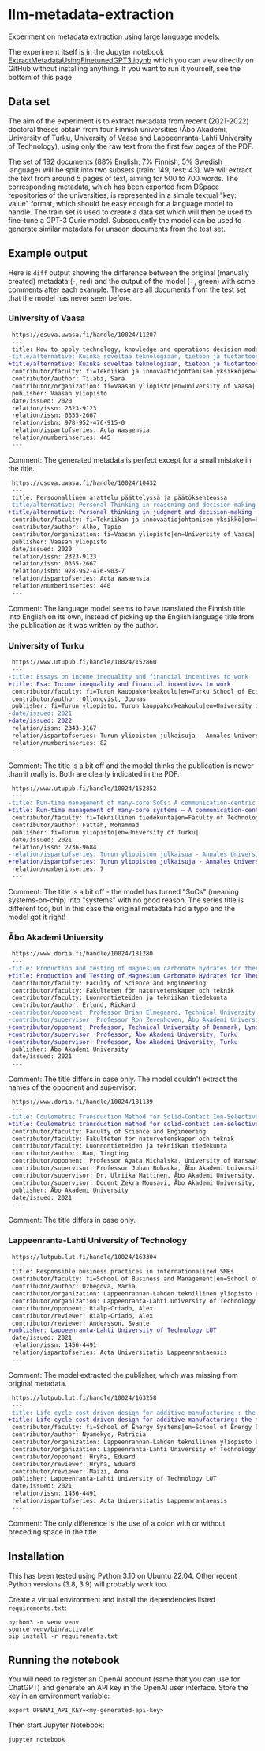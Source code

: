 # llm-metadata-extraction

Experiment on metadata extraction using large language models.

The experiment itself is in the Jupyter notebook
[ExtractMetadataUsingFinetunedGPT3.ipynb](ExtractMetadataUsingFinetunedGPT3.ipynb)
which you can view directly on GitHub without installing anything. If you want to run it yourself, see the bottom of this page.

## Data set

The aim of the experiment is to extract metadata from recent (2021-2022) doctoral theses obtain from four Finnish universities (Åbo Akademi, University of Turku, University of Vaasa and Lappeenranta-Lahti University of Technology), using only the raw text from the first few pages of the PDF.

The set of 192 documents (88% English, 7% Finnish, 5% Swedish language) will be split into two subsets (train: 149, test: 43). We will extract the text from around 5 pages of text, aiming for 500 to 700 words. The corresponding metadata, which has been exported from DSpace repositories of the universities, is represented in a simple textual "key: value" format, which should be easy enough for a language model to handle. The train set is used to create a data set which will then be used to fine-tune a GPT-3 Curie model. Subsequently the model can be used to generate similar metadata for unseen documents from the test set.

## Example output

Here is `diff` output showing the difference between the original (manually created) metadata (-, red) and the output of the model (+, green) with some comments after each example. These are all documents from the test set that the model has never seen before.

### University of Vaasa

```diff
 https://osuva.uwasa.fi/handle/10024/11207
 ---
 title: How to apply technology, knowledge and operations decision models for strategically sustainable resource allocation?
-title/alternative: Kuinka soveltaa teknologiaan, tietoon ja tuotantoon liittyvän päätöksenteon malleja strategisesti kestävään resurssien allokointiin?
+title/alternative: Kuinka soveltaa teknologiaan, tietoon ja tuotantoon liittyvää päätöksen teon malleja strategisesti kestävään resurssien allokointiin?
 contributor/faculty: fi=Tekniikan ja innovaatiojohtamisen yksikkö|en=School of Technology and Innovations|
 contributor/author: Tilabi, Sara
 contributor/organization: fi=Vaasan yliopisto|en=University of Vaasa|
 publisher: Vaasan yliopisto
 date/issued: 2020
 relation/issn: 2323-9123
 relation/issn: 0355-2667
 relation/isbn: 978-952-476-915-0
 relation/ispartofseries: Acta Wasaensia
 relation/numberinseries: 445
 ---
```
 
Comment: The generated metadata is perfect except for a small mistake in the title.
 
```diff
 https://osuva.uwasa.fi/handle/10024/10432
 ---
 title: Persoonallinen ajattelu päättelyssä ja päätöksenteossa
-title/alternative: Personal Thinking in reasoning and decision making
+title/alternative: Personal thinking in judgment and decision-making
 contributor/faculty: fi=Tekniikan ja innovaatiojohtamisen yksikkö|en=School of Technology and Innovations|
 contributor/author: Alho, Tapio
 contributor/organization: fi=Vaasan yliopisto|en=University of Vaasa|
 publisher: Vaasan yliopisto
 date/issued: 2020
 relation/issn: 2323-9123
 relation/issn: 0355-2667
 relation/isbn: 978-952-476-903-7
 relation/ispartofseries: Acta Wasaensia
 relation/numberinseries: 440
 ---
```
 
Comment: The language model seems to have translated the Finnish title into English on its own, instead of picking up the English language title from the publication as it was written by the author.

### University of Turku

```diff
 https://www.utupub.fi/handle/10024/152860
 ---
-title: Essays on income inequality and financial incentives to work
+title: Esa: Income inequality and financial incentives to work
 contributor/faculty: fi=Turun kauppakorkeakoulu|en=Turku School of Economics|
 contributor/author: Ollonqvist, Joonas
 publisher: fi=Turun yliopisto. Turun kauppakorkeakoulu|en=University of Turku, Turku School of Economics|
-date/issued: 2021
+date/issued: 2022
 relation/issn: 2343-3167
 relation/ispartofseries: Turun yliopiston julkaisuja - Annales Universitatis Turkuensis, Ser E: Oeconomica
 relation/numberinseries: 82
 ---
```

Comment: The title is a bit off and the model thinks the publication is newer than it really is. Both are clearly indicated in the PDF.

```diff
 https://www.utupub.fi/handle/10024/152852
 ---
-title: Run-time management of many-core SoCs: A communication-centric approach
+title: Run-time management of many-core systems – A communication-centric approach
 contributor/faculty: fi=Teknillinen tiedekunta|en=Faculty of Technology|
 contributor/author: Fattah, Mohammad
 publisher: fi=Turun yliopisto|en=University of Turku|
 date/issued: 2021
 relation/issn: 2736-9684
-relation/ispartofseries: Turun yliopiston julkaisua - Annales Universitatis Turkuensis, Ser. F: Technica - Informatica
+relation/ispartofseries: Turun yliopiston julkaisuja - Annales Universitatis Turkuensis, Ser. F: Technica - Informatica
 relation/numberinseries: 7
 ---
```

Comment: The title is a bit off - the model has turned "SoCs" (meaning systems-on-chip) into "systems" with no good reason. The series title is different too, but in this case the original metadata had a typo and the model got it right!

### Åbo Akademi University

```diff
 https://www.doria.fi/handle/10024/181280
 ---
-title: Production and testing of magnesium carbonate hydrates for thermal energy storage (TES) application
+title: Production and Testing of Magnesium Carbonate Hydrates for Thermal Energy Storage (TES) Application
 contributor/faculty: Faculty of Science and Engineering
 contributor/faculty: Fakulteten för naturvetenskaper och teknik
 contributor/faculty: Luonnontieteiden ja tekniikan tiedekunta
 contributor/author: Erlund, Rickard
-contributor/opponent: Professor Brian Elmegaard, Technical University of Denmark, Lyngby, Denmark
-contributor/supervisor: Professor Ron Zevenhoven, Åbo Akademi University, Turku
+contributor/opponent: Professor, Technical University of Denmark, Lyngby, Denmark
+contributor/supervisor: Professor, Åbo Akademi University, Turku
+contributor/supervisor: Professor, Åbo Akademi University, Turku
 publisher: Åbo Akademi University
 date/issued: 2021
 ---
```

Comment: The title differs in case only. The model couldn't extract the names of the opponent and supervisor.

```diff
 https://www.doria.fi/handle/10024/181139
 ---
-title: Coulometric Transduction Method for Solid-Contact Ion-Selective Electrodes
+title: Coulometric transduction method for solid-contact ion-selective electrodes
 contributor/faculty: Faculty of Science and Engineering
 contributor/faculty: Fakulteten för naturvetenskaper och teknik
 contributor/faculty: Luonnontieteiden ja tekniikan tiedekunta
 contributor/author: Han, Tingting
 contributor/opponent: Professor Agata Michalska, University of Warsaw, Warsaw, Poland
 contributor/supervisor: Professor Johan Bobacka, Åbo Akademi University, Åbo
 contributor/supervisor: Dr. Ulriika Mattinen, Åbo Akademi University, Åbo
 contributor/supervisor: Docent Zekra Mousavi, Åbo Akademi University, Åbo
 publisher: Åbo Akademi University
 date/issued: 2021
 ---
```

Comment: The title differs in case only.

### Lappeenranta-Lahti University of Technology

```diff
 https://lutpub.lut.fi/handle/10024/163304
 ---
 title: Responsible business practices in internationalized SMEs
 contributor/faculty: fi=School of Business and Management|en=School of Business and Management|
 contributor/author: Uzhegova, Maria
 contributor/organization: Lappeenrannan-Lahden teknillinen yliopisto LUT
 contributor/organization: Lappeenranta-Lahti University of Technology LUT
 contributor/opponent: Rialp-Criado, Alex
 contributor/reviewer: Rialp-Criado, Alex
 contributor/reviewer: Andersson, Svante
+publisher: Lappeenranta-Lahti University of Technology LUT
 date/issued: 2021
 relation/issn: 1456-4491
 relation/ispartofseries: Acta Universitatis Lappeenrantaensis
 ---
```

Comment: The model extracted the publisher, which was missing from original metadata.

```diff
 https://lutpub.lut.fi/handle/10024/163258
 ---
-title: Life cycle cost-driven design for additive manufacturing : the frontier to sustainable manufacturing in laser-based powder bed fusion
+title: Life cycle cost-driven design for additive manufacturing: the frontier to sustainable manufacturing in laser-based powder bed fusion
 contributor/faculty: fi=School of Energy Systems|en=School of Energy Systems|
 contributor/author: Nyamekye, Patricia
 contributor/organization: Lappeenrannan-Lahden teknillinen yliopisto LUT
 contributor/organization: Lappeenranta-Lahti University of Technology LUT
 contributor/opponent: Hryha, Eduard
 contributor/reviewer: Hryha, Eduard
 contributor/reviewer: Mazzi, Anna
 publisher: Lappeenranta-Lahti University of Technology LUT
 date/issued: 2021
 relation/issn: 1456-4491
 relation/ispartofseries: Acta Universitatis Lappeenrantaensis
 ---
```

Comment: The only difference is the use of a colon with or without preceding space in the title.


## Installation

This has been tested using Python 3.10 on Ubuntu 22.04. Other recent Python
versions (3.8, 3.9) will probably work too.

Create a virtual environment and install the dependencies listed
`requirements.txt`:

    python3 -m venv venv
    source venv/bin/activate
    pip install -r requirements.txt

## Running the notebook

You will need to register an OpenAI account (same that you can use for
ChatGPT) and generate an API key in the OpenAI user interface. Store the key
in an environment variable:

    export OPENAI_API_KEY=<my-generated-api-key>

Then start Jupyter Notebook:

    jupyter notebook
